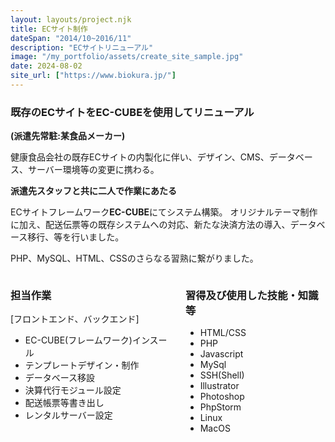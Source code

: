 ```yaml
---
layout: layouts/project.njk
title: ECサイト制作
dateSpan: "2014/10~2016/11"
description: "ECサイトリニューアル"
image: "/my_portfolio/assets/create_site_sample.jpg"
date: 2024-08-02
site_url: ["https://www.biokura.jp/"]
---
```


### 既存のECサイトをEC-CUBEを使用してリニューアル
**(派遣先常駐:某食品メーカー)**

健康食品会社の既存ECサイトの内製化に伴い、デザイン、CMS、データベース、サーバー環境等の変更に携わる。

**派遣先スタッフと共に二人で作業にあたる** 

ECサイトフレームワーク**EC-CUBE**にてシステム構築。
オリジナルテーマ制作に加え、配送伝票等の既存システムへの対応、新たな決済方法の導入、データベース移行、等を行いました。

PHP、MySQL、HTML、CSSのさらなる習熟に繋がりました。

<div class="columns">
<div class="column">

### 担当作業

[フロントエンド、バックエンド]

- EC-CUBE(フレームワーク)インスール
- テンプレートデザイン・制作
- データベース移設
- 決算代行モジュール設定
- 配送帳票等書き出し
- レンタルサーバー設定

</div>
<div class="column">

### 習得及び使用した技能・知識等

- HTML/CSS
- PHP
- Javascript
- MySql
- SSH(Shell)
- Illustrator
- Photoshop
- PhpStorm
- Linux
- MacOS

</div>
</div>
